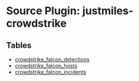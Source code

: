 # Source Plugin: justmiles-crowdstrike

## Tables

- [crowdstrike_falcon_detections](crowdstrike_falcon_detections.md)
- [crowdstrike_falcon_hosts](crowdstrike_falcon_hosts.md)
- [crowdstrike_falcon_incidents](crowdstrike_falcon_incidents.md)